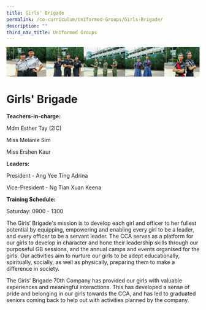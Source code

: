 ```yaml
---
title: Girls' Brigade
permalink: /co-curriculum/Uniformed-Groups/Girls-Brigade/
description: ""
third_nav_title: Uniformed Groups
---
```

![CCA](/images/CCA/Collage-uni.jpg)

Girls' Brigade
==============

<b> Teachers-in-charge: </b>

Mdm Esther Tay (2IC)

Miss Melanie Sim

Miss Ershen Kaur

<b> Leaders: </b>

President - Ang Yee Ting Adrina

Vice-President - Ng Tian Xuan Keena

  

<b> Training Schedule: </b>

Saturday: 0900 - 1300

  

The Girls’ Brigade's mission is to develop each girl and officer to her fullest potential by equipping, empowering and enabling every girl to be a leader, and every officer to be a servant leader. The CCA serves as a platform for our girls to develop in character and hone their leadership skills through our purposeful GB sessions, and the annual camps and events organised for the girls. Our activities aim to nurture our girls to be adept educationally, spiritually, socially, as well as physically, preparing them to make a difference in society. 

  

The Girls' Brigade 70th Company has provided our girls with valuable experiences and meaningful interactions. This has developed a sense of pride and belonging in our girls towards the CCA, and has led to graduated seniors coming back to help out with activities planned by the company.